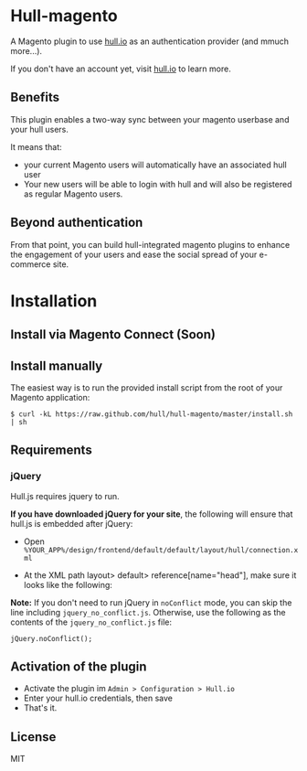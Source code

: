 # Hull-magento

A Magento plugin to use [hull.io](http://hull.io) as an authentication provider (and mmuch more...).

If you don't have an account yet, visit [hull.io](http://hull.io) to learn more.

## Benefits

This plugin enables a two-way sync between your magento userbase and your hull users.

It means that:

* your current Magento users will automatically have an associated hull user
* Your new users will be able to login with hull and will also be registered as regular Magento users.

## Beyond authentication

From that point, you can build hull-integrated magento plugins to enhance the engagement of your users
and ease the social spread of your e-commerce site.

# Installation

## Install via Magento Connect (Soon)

## Install manually

The easiest way is to run the provided install script from the root of your Magento application:

    $ curl -kL https://raw.github.com/hull/hull-magento/master/install.sh | sh

## Requirements

### jQuery

Hull.js requires jquery to run.

__If you have downloaded jQuery for your site__, the following will ensure that hull.js is embedded after jQuery:

* Open `%YOUR_APP%/design/frontend/default/default/layout/hull/connection.xml`
* At the XML path layout> default> reference[name="head"], make sure it looks like the following:

    <layout>
      <default>
        <reference name="head">
          <action method="addJs"><script>PATH/TO/YOUR/jquery.js</script> <!-- Add this line-->
          <action method="addJs"><script>PATH/TO/YOUR/jquery_no_conflict.js</script> <!-- Optional, see below -->
          <block type="hull_connection/template" template="hull/connection/init.phtml" name="hull_connection_init">
        </reference>
        <!-- Rest of the file here-->

__Note:__ If you don't need to run jQuery in `noConflict` mode, you can skip the line including `jquery_no_conflict.js`.
Otherwise, use the following as the contents of the `jquery_no_conflict.js` file:

    jQuery.noConflict();

## Activation of the plugin

* Activate the plugin im `Admin > Configuration > Hull.io`
* Enter your hull.io credentials, then save
* That's it.

## License

MIT


